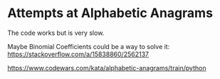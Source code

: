 # Attempts at Alphabetic Anagrams

The code works but is very slow.

Maybe Binomial Coefficients could be a way to solve it: https://stackoverflow.com/a/15838860/2562137

https://www.codewars.com/kata/alphabetic-anagrams/train/python


